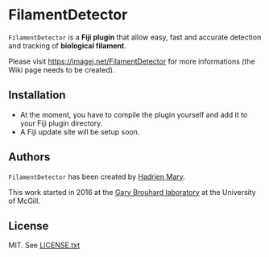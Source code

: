 # FilamentDetector

`FilamentDetector` is a **Fiji plugin** that allow easy, fast and accurate detection and tracking of **biological filament**.

Please visit https://imagej.net/FilamentDetector for more informations (the Wiki page needs to be created).

## Installation

- At the moment, you have to compile the plugin yourself and add it to your Fiji plugin directory.
- A Fiji update site will be setup soon.

## Authors

`FilamentDetector` has been created by [Hadrien Mary](mailto:hadrien.mary@gmail.com).

This work started in 2016 at the [Gary Brouhard laboratory](http://brouhardlab.mcgill.ca/) at the University of McGill.

## License

MIT. See [LICENSE.txt](LICENSE.txt)
